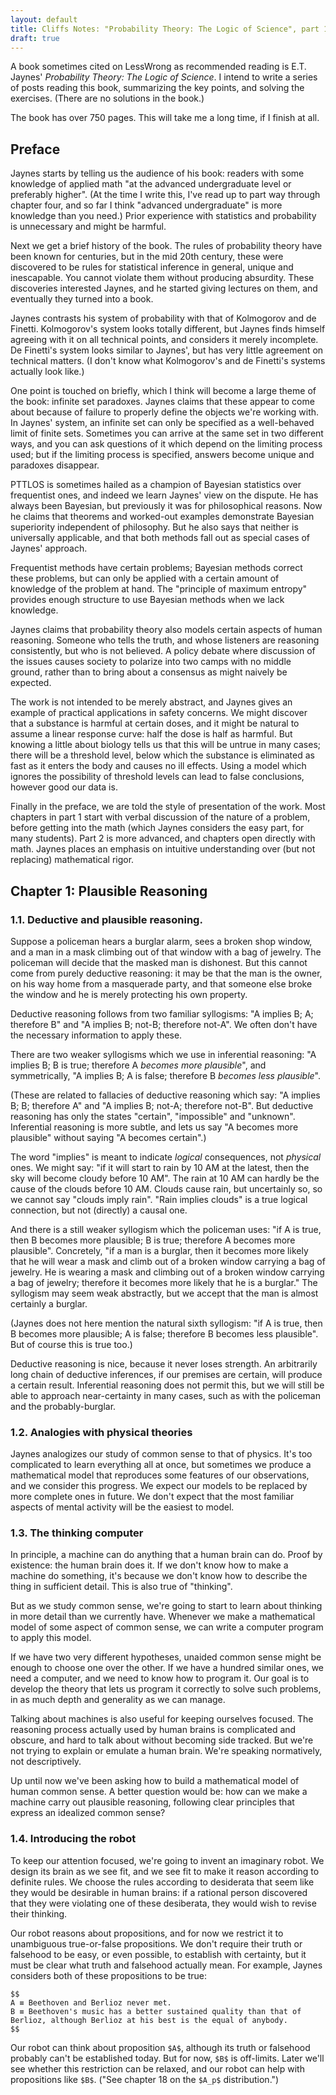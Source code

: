 ```yaml
---
layout: default
title: Cliffs Notes: "Probability Theory: The Logic of Science", part 1
draft: true
---
```

A book sometimes cited on LessWrong as recommended reading is E.T. Jaynes' *Probability Theory: The Logic of Science*. I intend to write a series of posts reading this book, summarizing the key points, and solving the exercises. (There are no solutions in the book.)

The book has over 750 pages. This will take me a long time, if I finish at all.

## Preface

Jaynes starts by telling us the audience of his book: readers with some knowledge of applied math "at the advanced undergraduate level or preferably higher". (At the time I write this, I've read up to part way through chapter four, and so far I think "advanced undergraduate" is more knowledge than you need.) Prior experience with statistics and probability is unnecessary and might be harmful.

Next we get a brief history of the book. The rules of probability theory have been known for centuries, but in the mid 20th century, these were discovered to be rules for statistical inference in general, unique and inescapable. You cannot violate them without producing absurdity. These discoveries interested Jaynes, and he started giving lectures on them, and eventually they turned into a book.

Jaynes contrasts his system of probability with that of Kolmogorov and de Finetti. Kolmogorov's system looks totally different, but Jaynes finds himself agreeing with it on all technical points, and considers it merely incomplete. De Finetti's system looks similar to Jaynes', but has very little agreement on technical matters. (I don't know what Kolmogorov's and de Finetti's systems actually look like.)

One point is touched on briefly, which I think will become a large theme of the book: infinite set paradoxes. Jaynes claims that these appear to come about because of failure to properly define the objects we're working with. In Jaynes' system, an infinite set can only be specified as a well-behaved limit of finite sets. Sometimes you can arrive at the same set in two different ways, and you can ask questions of it which depend on the limiting process used; but if the limiting process is specified, answers become unique and paradoxes disappear.

PTTLOS is sometimes hailed as a champion of Bayesian statistics over frequentist ones, and indeed we learn Jaynes' view on the dispute. He has always been Bayesian, but previously it was for philosophical reasons. Now he claims that theorems and worked-out examples demonstrate Bayesian superiority independent of philosophy. But he also says that neither is universally applicable, and that both methods fall out as special cases of Jaynes' approach.

Frequentist methods have certain problems; Bayesian methods correct these problems, but can only be applied with a certain amount of knowledge of the problem at hand. The "principle of maximum entropy" provides enough structure to use Bayesian methods when we lack knowledge.

Jaynes claims that probability theory also models certain aspects of human reasoning. Someone who tells the truth, and whose listeners are reasoning consistently, but who is not believed. A policy debate where discussion of the issues causes society to polarize into two camps with no middle ground, rather than to bring about a consensus as might naively be expected.

The work is not intended to be merely abstract, and Jaynes gives an example of practical applications in safety concerns. We might discover that a substance is harmful at certain doses, and it might be natural to assume a linear response curve: half the dose is half as harmful. But knowing a little about biology tells us that this will be untrue in many cases; there will be a threshold level, below which the substance is eliminated as fast as it enters the body and causes no ill effects. Using a model which ignores the possibility of threshold levels can lead to false conclusions, however good our data is.

Finally in the preface, we are told the style of presentation of the work. Most chapters in part 1 start with verbal discussion of the nature of a problem, before getting into the math (which Jaynes considers the easy part, for many students). Part 2 is more advanced, and chapters open directly with math. Jaynes places an emphasis on intuitive understanding over (but not replacing) mathematical rigor.

## Chapter 1: Plausible Reasoning

### 1.1. Deductive and plausible reasoning.

Suppose a policeman hears a burglar alarm, sees a broken shop window, and a man in a mask climbing out of that window with a bag of jewelry. The policeman will decide that the masked man is dishonest. But this cannot come from purely deductive reasoning: it may be that the man is the owner, on his way home from a masquerade party, and that someone else broke the window and he is merely protecting his own property.

Deductive reasoning follows from two familiar syllogisms: "A implies B; A; therefore B" and "A implies B; not-B; therefore not-A". We often don't have the necessary information to apply these.

There are two weaker syllogisms which we use in inferential reasoning: "A implies B; B is true; therefore A *becomes more plausible*", and symmetrically, "A implies B; A is false; therefore B *becomes less plausible*".

(These are related to fallacies of deductive reasoning which say: "A implies B; B; therefore A" and "A implies B; not-A; therefore not-B". But deductive reasoning has only the states "certain", "impossible" and "unknown". Inferential reasoning is more subtle, and lets us say "A becomes more plausible" without saying "A becomes certain".)

The word "implies" is meant to indicate *logical* consequences, not *physical* ones. We might say: "if it will start to rain by 10 AM at the latest, then the sky will become cloudy before 10 AM". The rain at 10 AM can hardly be the cause of the clouds before 10 AM. Clouds cause rain, but uncertainly so, so we cannot say "clouds imply rain". "Rain implies clouds" is a true logical connection, but not (directly) a causal one.

And there is a still weaker syllogism which the policeman uses: "if A is true, then B becomes more plausible; B is true; therefore A becomes more plausible". Concretely, "if a man is a burglar, then it becomes more likely that he will wear a mask and climb out of a broken window carrying a bag of jewelry. He is wearing a mask and climbing out of a broken window carrying a bag of jewelry; therefore it becomes more likely that he is a burglar." The syllogism may seem weak abstractly, but we accept that the man is almost certainly a burglar.

(Jaynes does not here mention the natural sixth syllogism: "if A is true, then B becomes more plausible; A is false; therefore B becomes less plausible". But of course this is true too.)

Deductive reasoning is nice, because it never loses strength. An arbitrarily long chain of deductive inferences, if our premises are certain, will produce a certain result. Inferential reasoning does not permit this, but we will still be able to approach near-certainty in many cases, such as with the policeman and the probably-burglar.

### 1.2. Analogies with physical theories

Jaynes analogizes our study of common sense to that of physics. It's too complicated to learn everything all at once, but sometimes we produce a mathematical model that reproduces some features of our observations, and we consider this progress. We expect our models to be replaced by more complete ones in future. We don't expect that the most familiar aspects of mental activity will be the easiest to model.

### 1.3. The thinking computer

In principle, a machine can do anything that a human brain can do. Proof by existence: the human brain does it. If we don't know how to make a machine do something, it's because we don't know how to describe the thing in sufficient detail. This is also true of "thinking".

But as we study common sense, we're going to start to learn about thinking in more detail than we currently have. Whenever we make a mathematical model of some aspect of common sense, we can write a computer program to apply this model.

If we have two very different hypotheses, unaided common sense might be enough to choose one over the other. If we have a hundred similar ones, we need a computer, and we need to know how to program it. Our goal is to develop the theory that lets us program it correctly to solve such problems, in as much depth and generality as we can manage.

Talking about machines is also useful for keeping ourselves focused. The reasoning process actually used by human brains is complicated and obscure, and hard to talk about without becoming side tracked. But we're not trying to explain or emulate a human brain. We're speaking normatively, not descriptively.

Up until now we've been asking how to build a mathematical model of human common sense. A better question would be: how can we make a machine carry out plausible reasoning, following clear principles that express an idealized common sense?

### 1.4. Introducing the robot

To keep our attention focused, we're going to invent an imaginary robot. We design its brain as we see fit, and we see fit to make it reason according to definite rules. We choose the rules according to desiderata that seem like they would be desirable in human brains: if a rational person discovered that they were violating one of these desiberata, they would wish to revise their thinking.

Our robot reasons about propositions, and for now we restrict it to unambiguous true-or-false propositions. We don't require their truth or falsehood to be easy, or even possible, to establish with certainty, but it must be clear what truth and falsehood actually mean. For example, Jaynes considers both of these propositions to be true:


```
$$
A ≡ Beethoven and Berlioz never met.
B ≡ Beethoven's music has a better sustained quality than that of Berlioz, although Berlioz at his best is the equal of anybody.
$$
```

Our robot can think about proposition `$A$`, although its truth or falsehood probably can't be established today. But for now, `$B$` is off-limits. Later we'll see whether this restriction can be relaxed, and our robot can help with propositions like `$B$`. ("See chapter 18 on the `$A_p$` distribution.")
